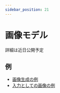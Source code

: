 ```yaml
---
sidebar_position: 21
---
```


# 画像モデル

詳細は近日公開予定

## 例

- [画像生成の例](https://github.com/langchain4j/langchain4j-examples/blob/main/open-ai-examples/src/main/java/OpenAiImageModelExamples.java)
- [入力としての画像の例](https://github.com/langchain4j/langchain4j-examples/blob/5c5fc14613101a84fe32b39200e30701fec45194/open-ai-examples/src/main/java/OpenAiChatModelExamples.java#L37)
